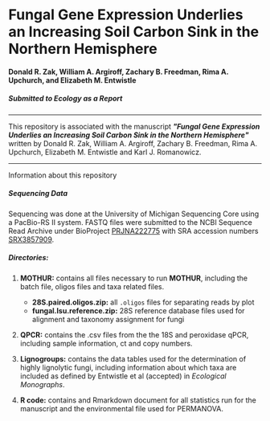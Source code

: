 # Fungal Gene Expression Underlies an Increasing Soil Carbon Sink in the Northern Hemisphere


#### Donald R. Zak, William A. Argiroff, Zachary B. Freedman, Rima A. Upchurch, and Elizabeth M. Entwistle



##### Submitted to ***Ecology*** as a Report

***************

This repository is associated with the manuscript ***"Fungal Gene Expression Underlies an Increasing Soil Carbon Sink in the Northern Hemisphere"*** written by Donald R. Zak, William A. Argiroff, Zachary B. Freedman, Rima A. Upchurch, Elizabeth M. Entwistle and Karl J. Romanowicz.

***************
Information about this repository

##### **Sequencing Data**
Sequencing was done at the University of Michigan Sequencing Core using a PacBio-RS II system. FASTQ files were submitted to the NCBI Sequence Read Archive under BioProject [PRJNA222775](http://www.ncbi.nlm.nih.gov/bioproject/PRJNA222775) with SRA accession numbers [SRX3857909](https://www.ncbi.nlm.nih.gov/sra/SRX3857909[accn]).

##### **Directories:**
1. **MOTHUR:** contains all files necessary to run **MOTHUR**, including the batch file, oligos files and taxa related files. 
	- **28S.paired.oligos.zip:** all `.oligos` files for separating reads by plot
	- **fungal.lsu.reference.zip:** 28S reference database files used for alignment and taxonomy assignment for fungi

2. **QPCR:** contains the .csv files from the the 18S and peroxidase qPCR, including sample information, ct and copy numbers.

3. **Lignogroups:** contains the data tables used for the determination of highly lignolytic fungi, including information about which taxa are included as defined by Entwistle et al (accepted) in *Ecological Monographs*.

4. **R code:** contains and Rmarkdown document for all statistics run for the manuscript and the environmental file used for PERMANOVA.
